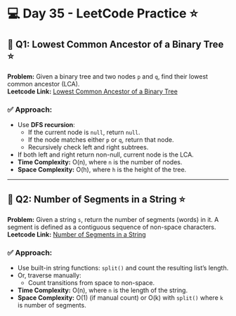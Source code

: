 # 💻 Day 35 - LeetCode Practice ⭐

## 🔹 Q1: Lowest Common Ancestor of a Binary Tree ⭐  
**Problem:** Given a binary tree and two nodes `p` and `q`, find their lowest common ancestor (LCA).  
**Leetcode Link:** [Lowest Common Ancestor of a Binary Tree](https://leetcode.com/problems/lowest-common-ancestor-of-a-binary-tree)

### ✅ Approach:
- Use **DFS recursion**:
  - If the current node is `null`, return `null`.
  - If the node matches either `p` or `q`, return that node.
  - Recursively check left and right subtrees.
- If both left and right return non-null, current node is the LCA.
- **Time Complexity:** O(n), where `n` is the number of nodes.  
- **Space Complexity:** O(h), where `h` is the height of the tree.

---

## 🔹 Q2: Number of Segments in a String ⭐  
**Problem:** Given a string `s`, return the number of segments (words) in it. A segment is defined as a contiguous sequence of non-space characters.  
**Leetcode Link:** [Number of Segments in a String](https://leetcode.com/problems/number-of-segments-in-a-string)

### ✅ Approach:
- Use built-in string functions: `split()` and count the resulting list’s length.
- Or, traverse manually:
  - Count transitions from space to non-space.
- **Time Complexity:** O(n), where `n` is the length of the string.  
- **Space Complexity:** O(1) (if manual count) or O(k) with `split()` where `k` is number of segments.
